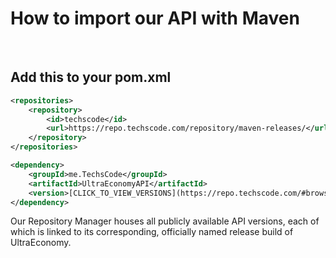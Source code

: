 # How to import our API with Maven
<br>

## Add this to your pom.xml
```xml
<repositories>
    <repository>
        <id>techscode</id>
        <url>https://repo.techscode.com/repository/maven-releases/</url>
    </repository>
</repositories>

<dependency>
    <groupId>me.TechsCode</groupId>
    <artifactId>UltraEconomyAPI</artifactId>
    <version>[CLICK_TO_VIEW_VERSIONS](https://repo.techscode.com/#browse/browse:maven-releases:me%2FTechsCode%2FUltraEconomyAPI)</version>
</dependency>
```

Our Repository Manager houses all publicly available API versions, each of which
is linked to its corresponding, officially named release build of UltraEconomy.
